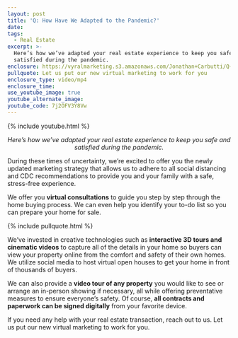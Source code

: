 ```yaml
---
layout: post
title: 'Q: How Have We Adapted to the Pandemic?'
date:
tags:
  - Real Estate
excerpt: >-
  Here’s how we’ve adapted your real estate experience to keep you safe and
  satisfied during the pandemic.
enclosure: https://vyralmarketing.s3.amazonaws.com/Jonathan+Carbutti/Q-+How+Have+We+Adapted+to+the+Pandemic_.mp4
pullquote: Let us put our new virtual marketing to work for you
enclosure_type: video/mp4
enclosure_time:
use_youtube_image: true
youtube_alternate_image:
youtube_code: 7j2OFV3Y8Vw
---
```


{% include youtube.html %}

<p style="text-align: center;"><em>Here’s how we’ve adapted your real estate experience to keep you safe and satisfied during the pandemic.</em></p>

During these times of uncertainty, we’re excited to offer you the newly updated marketing strategy that allows us to adhere to all social distancing and CDC recommendations to provide you and your family with a safe, stress-free experience.&nbsp;

We offer you **virtual consultations** to guide you step by step through the home buying process. We can even help you identify your to-do list so you can prepare your home for sale.

{% include pullquote.html %}

We’ve invested in creative technologies such as **interactive 3D tours and cinematic videos** to capture all of the details in your home so buyers can view your property online from the comfort and safety of their own homes.&nbsp; We utilize social media to host virtual open houses to get your home in front of thousands of buyers.&nbsp;

We can also provide a **video tour of any property** you would like to see or arrange an in-person showing if necessary, all while offering preventative measures to ensure everyone’s safety. Of course, **all contracts and paperwork can be signed digitally** from your favorite device.

If you need any help with your real estate transaction, reach out to us. Let us put our new virtual marketing to work for you.